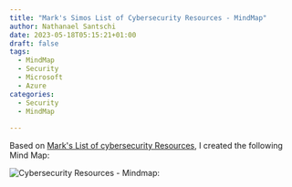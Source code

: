```yaml
---
title: "Mark's Simos List of Cybersecurity Resources - MindMap"
author: Nathanael Santschi
date: 2023-05-18T05:15:21+01:00
draft: false
tags:
  - MindMap
  - Security
  - Microsoft
  - Azure
categories:
  - Security
  - MindMap
  
---
```


Based on [Mark's List of cybersecurity Resources](https://www.linkedin.com/pulse/marks-list-mark-simos/), I created the following Mind Map:

![Cybersecurity Resources - Mindmap:](/images/marks-list-of-cybersecurity-resources.svg "Preview")



